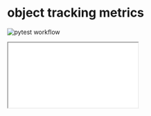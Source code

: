 # object tracking metrics
![pytest workflow](https://github.com/CassiaCai/marine_heatwaves/actions/workflows/pytest.yml/badge.svg)

<html>
  <div>
    <iframe id=“inlineFrameExample”
        title=“Inline Frame Example”
        width=“500”
        height=“500"
        src=“https://htmlpreview.github.io/?https://raw.githubusercontent.com/CassiaCai/marine_heatwaves/main/figures/threedviz.html”>
    </iframe>
  </div>
</html>
